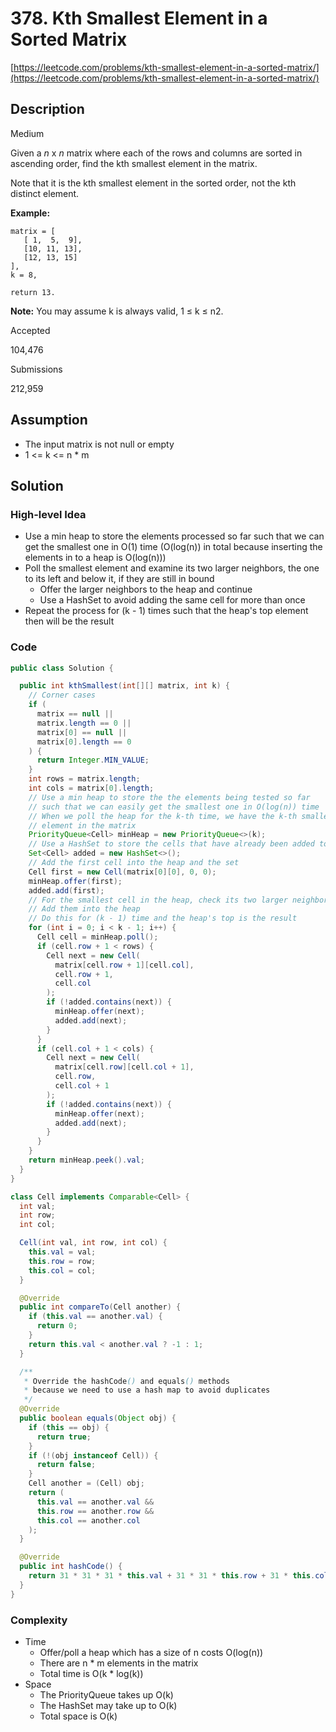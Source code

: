 # 378. Kth Smallest Element in a Sorted Matrix

[https://leetcode.com/problems/kth-smallest-element-in-a-sorted-matrix/](https://leetcode.com/problems/kth-smallest-element-in-a-sorted-matrix/)

## Description

Medium

Given a _n_ x _n_ matrix where each of the rows and columns are sorted in ascending order, find the kth smallest element in the matrix.

Note that it is the kth smallest element in the sorted order, not the kth distinct element.

**Example:**

```
matrix = [
   [ 1,  5,  9],
   [10, 11, 13],
   [12, 13, 15]
],
k = 8,

return 13.
```

**Note:**
You may assume k is always valid, 1 ≤ k ≤ n2.

Accepted

104,476

Submissions

212,959

## Assumption

- The input matrix is not null or empty
- 1 <= k <= n \* m

## Solution

### High-level Idea

- Use a min heap to store the elements processed so far such that we can get the smallest one in O(1) time (O(log(n)) in total because inserting the elements in to a heap is O(log(n)))
- Poll the smallest element and examine its two larger neighbors, the one to its left and below it, if they are still in bound
  - Offer the larger neighbors to the heap and continue
  - Use a HashSet to avoid adding the same cell for more than once
- Repeat the process for (k - 1) times such that the heap's top element then will be the result

### Code

```java
public class Solution {

  public int kthSmallest(int[][] matrix, int k) {
    // Corner cases
    if (
      matrix == null ||
      matrix.length == 0 ||
      matrix[0] == null ||
      matrix[0].length == 0
    ) {
      return Integer.MIN_VALUE;
    }
    int rows = matrix.length;
    int cols = matrix[0].length;
    // Use a min heap to store the the elements being tested so far
    // such that we can easily get the smallest one in O(log(n)) time
    // When we poll the heap for the k-th time, we have the k-th smallest
    // element in the matrix
    PriorityQueue<Cell> minHeap = new PriorityQueue<>(k);
    // Use a HashSet to store the cells that have already been added to the heap
    Set<Cell> added = new HashSet<>();
    // Add the first cell into the heap and the set
    Cell first = new Cell(matrix[0][0], 0, 0);
    minHeap.offer(first);
    added.add(first);
    // For the smallest cell in the heap, check its two larger neighbors (left and down)
    // Add them into the heap
    // Do this for (k - 1) time and the heap's top is the result
    for (int i = 0; i < k - 1; i++) {
      Cell cell = minHeap.poll();
      if (cell.row + 1 < rows) {
        Cell next = new Cell(
          matrix[cell.row + 1][cell.col],
          cell.row + 1,
          cell.col
        );
        if (!added.contains(next)) {
          minHeap.offer(next);
          added.add(next);
        }
      }
      if (cell.col + 1 < cols) {
        Cell next = new Cell(
          matrix[cell.row][cell.col + 1],
          cell.row,
          cell.col + 1
        );
        if (!added.contains(next)) {
          minHeap.offer(next);
          added.add(next);
        }
      }
    }
    return minHeap.peek().val;
  }
}

class Cell implements Comparable<Cell> {
  int val;
  int row;
  int col;

  Cell(int val, int row, int col) {
    this.val = val;
    this.row = row;
    this.col = col;
  }

  @Override
  public int compareTo(Cell another) {
    if (this.val == another.val) {
      return 0;
    }
    return this.val < another.val ? -1 : 1;
  }

  /**
   * Override the hashCode() and equals() methods
   * because we need to use a hash map to avoid duplicates
   */
  @Override
  public boolean equals(Object obj) {
    if (this == obj) {
      return true;
    }
    if (!(obj instanceof Cell)) {
      return false;
    }
    Cell another = (Cell) obj;
    return (
      this.val == another.val &&
      this.row == another.row &&
      this.col == another.col
    );
  }

  @Override
  public int hashCode() {
    return 31 * 31 * 31 * this.val + 31 * 31 * this.row + 31 * this.col;
  }
}
```

### Complexity

- Time
  - Offer/poll a heap which has a size of n costs O(log(n))
  - There are n \* m elements in the matrix
  - Total time is O(k \* log(k))
- Space
  - The PriorityQueue takes up O(k)
  - The HashSet may take up to O(k)
  - Total space is O(k)
